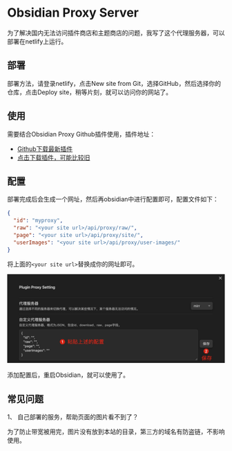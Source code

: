 # Obsidian Proxy Server

为了解决国内无法访问插件商店和主题商店的问题，我写了这个代理服务器，可以部署在netlify上运行。

## 部署

部署方法，请登录netlify，点击New site from Git，选择GitHub，然后选择你的仓库，点击Deploy site，稍等片刻，就可以访问你的网站了。

## 使用

需要结合Obsidian Proxy Github插件使用，插件地址：

- [Github下载最新插件](https://github.com/gslnzfq/obsidian-plugin-proxy/releases)
- [点击下载插件，可能比较旧](./public/obsidian-plugin-proxy.zip)

## 配置

部署完成后会生成一个网址，然后再obsidian中进行配置即可，配置文件如下：

```json
{
  "id": "myproxy",
  "raw": "<your site url>/api/proxy/raw/",
  "page": "<your site url>/api/proxy/site/",
  "userImages": "<your site url>/api/proxy/user-images/"
}
```

将上面的`<your site url>`替换成你的网址即可。

![](public/obsidian_proxy.jpg)

添加配置后，重启Obsidian，就可以使用了。

## 常见问题

1、 自己部署的服务，帮助页面的图片看不到了？

为了防止带宽被用完，图片没有放到本站的目录，第三方的域名有防盗链，不影响使用。